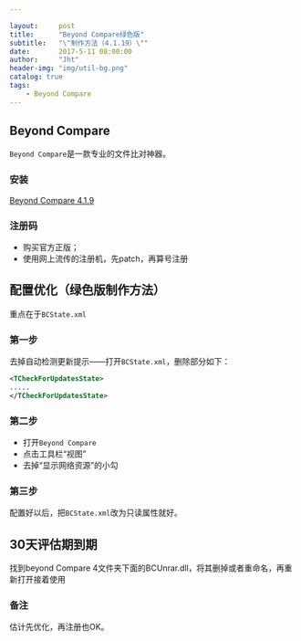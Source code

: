 ```yaml
---

layout:     post
title:      "Beyond Compare绿色版"
subtitle:   "\"制作方法（4.1.19）\""
date:       2017-5-11 08:00:00
author:     "Jht"
header-img: "img/util-bg.png"
catalog: true
tags:
    - Beyond Compare
---
```


## Beyond Compare

`Beyond Compare`是一款专业的文件比对神器。

### 安装

[Beyond Compare 4.1.9](http://www.scootersoftware.com/BCompare-zh-4.1.9.21719.exe)

### 注册码

- 购买官方正版；
- 使用网上流传的注册机，先patch，再算号注册

## 配置优化（绿色版制作方法）

重点在于`BCState.xml`

### 第一步 

去掉自动检测更新提示——打开`BCState.xml`，删除部分如下：

```xml
<TCheckForUpdatesState>
.....
</TCheckForUpdatesState>
```

### 第二步

- 打开`Beyond Compare`
- 点击工具栏“视图”
- 去掉“显示网络资源”的小勾

### 第三步

配置好以后，把`BCState.xml`改为只读属性就好。

## 30天评估期到期

找到beyond Compare 4文件夹下面的BCUnrar.dll，将其删掉或者重命名，再重新打开接着使用

### 备注

估计先优化，再注册也OK。
